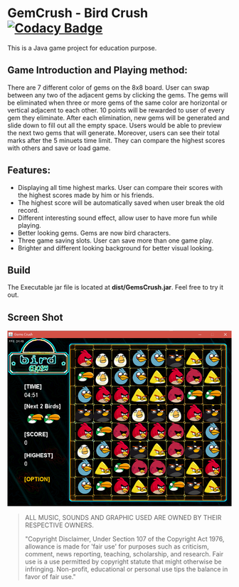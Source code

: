 # GemCrush - Bird Crush [![Codacy Badge](https://api.codacy.com/project/badge/Grade/05f1a582055f4cd18142524cc5944fbd)](https://www.codacy.com/manual/kennyyuen2008/GemCrush?utm_source=github.com&amp;utm_medium=referral&amp;utm_content=kennyyuen/GemCrush&amp;utm_campaign=Badge_Grade)
<p>This is a Java game project for education purpose. </p>

## Game Introduction and Playing method:
<p>There are 7 different color of gems on the 8x8 board. User can swap between any two of the adjacent gems by clicking the gems. The gems will be eliminated when three or more gems of the same color are horizontal or vertical adjacent to each other. 10 points will be rewarded to user of every gem they eliminate. After each elimination, new gems will be generated and slide down to fill out all the empty space. Users would be able to preview the next two gems that will generate. Moreover, users can see their total marks after the 5 minuets time limit. They can compare the highest scores with others and save or load game. </p>

## Features:
* Displaying all time highest marks. User can compare their scores with the highest scores made by him or his friends. 
* The highest score will be automatically saved when user break the old record. 
* Different interesting sound effect, allow user to have more fun while playing. 
* Better looking gems. Gems are now bird characters. 
* Three game saving slots. User can save more than one game play. 
* Brighter and different looking background for better visual looking. 

## Build
<p>The Executable jar file is located at <strong>dist/GemsCrush.jar</strong>. Feel free to try it out.</p>

## Screen Shot
![Screen Shot](/images/ui.png)

>ALL MUSIC, SOUNDS AND GRAPHIC USED ARE OWNED BY THEIR RESPECTIVE OWNERS.
>
>"Copyright Disclaimer, Under Section 107 of the Copyright Act 1976, allowance is made for 'fair use' for purposes such as criticism, comment, news reporting, teaching, scholarship, and research. Fair use is a use permitted by copyright statute that might otherwise be infringing. Non-profit, educational or personal use tips the balance in favor of fair use."
